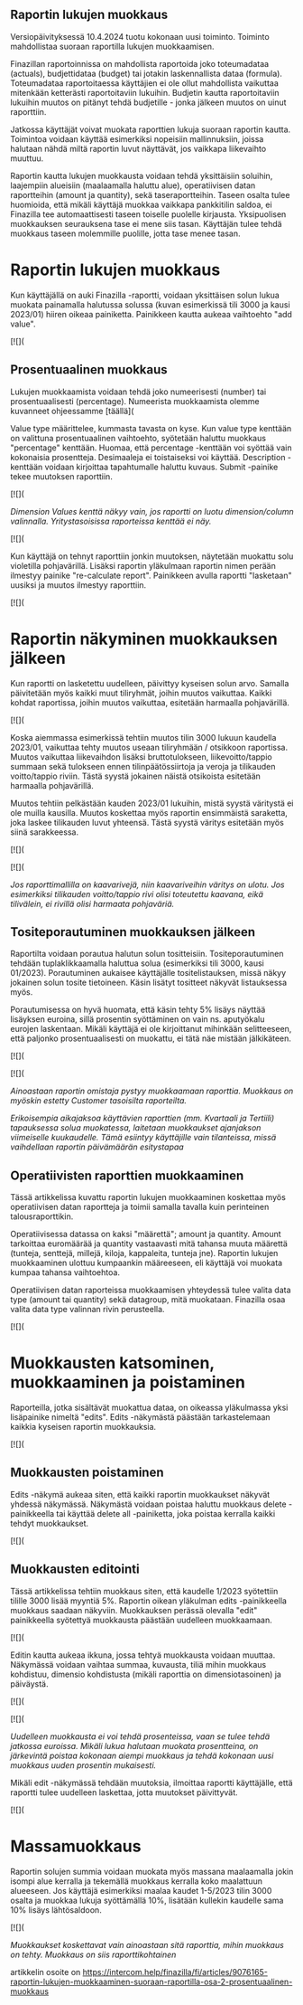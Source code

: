## Raportin lukujen muokkaus

Versiopäivityksessä 10.4.2024 tuotu kokonaan uusi toiminto. Toiminto mahdollistaa suoraan raportilla lukujen muokkaamisen.

Finazillan raportoinnissa on mahdollista raportoida joko toteumadataa (actuals), budjettidataa (budget) tai jotakin laskennallista dataa (formula). Toteumadataa raportoitaessa käyttäjien ei ole ollut mahdollista vaikuttaa mitenkään ketterästi raportoitaviin lukuihin. Budjetin kautta raportoitaviin lukuihin muutos on pitänyt tehdä budjetille - jonka jälkeen muutos on uinut raporttiin.

Jatkossa käyttäjät voivat muokata raporttien lukuja suoraan raportin kautta. Toimintoa voidaan käyttää esimerkiksi nopeisiin mallinnuksiin, joissa halutaan nähdä miltä raportin luvut näyttävät, jos vaikkapa liikevaihto muuttuu.

Raportin kautta lukujen muokkausta voidaan tehdä yksittäisiin soluihin, laajempiin alueisiin (maalaamalla haluttu alue), operatiivisen datan raportteihin (amount ja quantity), sekä taseraportteihin. Taseen osalta tulee huomioida, että mikäli käyttäjä muokkaa vaikkapa pankkitilin saldoa, ei Finazilla tee automaattisesti taseen toiselle puolelle kirjausta. Yksipuolisen muokkauksen seurauksena tase ei mene siis tasan. Käyttäjän tulee tehdä muokkaus taseen molemmille puolille, jotta tase menee tasan.

# Raportin lukujen muokkaus

Kun käyttäjällä on auki Finazilla -raportti, voidaan yksittäisen solun lukua muokata painamalla halutussa solussa (kuvan esimerkissä tili 3000 ja kausi 2023/01) hiiren oikeaa painiketta. Painikkeen kautta aukeaa vaihtoehto "add value".

[![](

## Prosentuaalinen muokkaus

Lukujen muokkaamista voidaan tehdä joko numeerisesti (number) tai prosentuaalisesti (percentage). Numeerista muokkaamista olemme kuvanneet ohjeessamme [täällä](

Value type määrittelee, kummasta tavasta on kyse. Kun value type kenttään on valittuna prosentuaalinen vaihtoehto, syötetään haluttu muokkaus "percentage" kenttään. Huomaa, että percentage -kenttään voi syöttää vain kokonaisia prosentteja. Desimaaleja ei toistaiseksi voi käyttää. Description -kenttään voidaan kirjoittaa tapahtumalle haluttu kuvaus. Submit -painike tekee muutoksen raporttiin.

[![](

*Dimension Values kenttä näkyy vain, jos raportti on luotu dimension/column valinnalla. Yritystasoisissa raporteissa kenttää ei näy.* 

[![](

Kun käyttäjä on tehnyt raporttiin jonkin muutoksen, näytetään muokattu solu violetilla pohjavärillä. Lisäksi raportin yläkulmaan raportin nimen perään ilmestyy painike "re-calculate report". Painikkeen avulla raportti "lasketaan" uusiksi ja muutos ilmestyy raporttiin.

[![](

# Raportin näkyminen muokkauksen jälkeen

Kun raportti on lasketettu uudelleen, päivittyy kyseisen solun arvo. Samalla päivitetään myös kaikki muut tiliryhmät, joihin muutos vaikuttaa. Kaikki kohdat raportissa, joihin muutos vaikuttaa, esitetään harmaalla pohjavärillä.

[![](

Koska aiemmassa esimerkissä tehtiin muutos tilin 3000 lukuun kaudella 2023/01, vaikuttaa tehty muutos useaan tiliryhmään / otsikkoon raportissa. Muutos vaikuttaa liikevaihdon lisäksi bruttotulokseen, liikevoitto/tappio summaan sekä tulokseen ennen tilinpäätössiirtoja ja veroja ja tilikauden voitto/tappio riviin. Tästä syystä jokainen näistä otsikoista esitetään harmaalla pohjavärillä.

Muutos tehtiin pelkästään kauden 2023/01 lukuihin, mistä syystä väritystä ei ole muilla kausilla. Muutos koskettaa myös raportin ensimmäistä saraketta, joka laskee tilikauden luvut yhteensä. Tästä syystä väritys esitetään myös siinä sarakkeessa.

[![](

[![](

*Jos raporttimallilla on kaavarivejä, niin kaavariveihin väritys on ulotu. Jos esimerkiksi tilikauden voitto/tappio rivi olisi toteutettu kaavana, eikä tilivälein, ei rivillä olisi harmaata pohjaväriä.* 

## Tositeporautuminen muokkauksen jälkeen

Raportilta voidaan porautua halutun solun tositteisiin. Tositeporautuminen tehdään tuplaklikkaamalla haluttua solua (esimerkiksi tili 3000, kausi 01/2023). Porautuminen aukaisee käyttäjälle tositelistauksen, missä näkyy jokainen solun tosite tietoineen. Käsin lisätyt tositteet näkyvät listauksessa myös.

Porautumisessa on hyvä huomata, että käsin tehty 5% lisäys näyttää lisäyksen euroina, sillä prosentin syöttäminen on vain ns. aputyökalu eurojen laskentaan. Mikäli käyttäjä ei ole kirjoittanut mihinkään selitteeseen, että paljonko prosentuaalisesti on muokattu, ei tätä näe mistään jälkikäteen.

[![](

[![](

*Ainoastaan raportin omistaja pystyy muokkaamaan raporttia. Muokkaus on myöskin estetty Customer tasoisilta raporteilta.* 

*Erikoisempia aikajaksoa käyttävien raporttien (mm. Kvartaali ja Tertiili) tapauksessa solua muokatessa, laitetaan muokkaukset ajanjakson viimeiselle kuukaudelle. Tämä esiintyy käyttäjille vain tilanteissa, missä vaihdellaan raportin päivämäärän esitystapaa*

## Operatiivisten raporttien muokkaaminen

Tässä artikkelissa kuvattu raportin lukujen muokkaaminen koskettaa myös operatiivisen datan raportteja ja toimii samalla tavalla kuin perinteinen talousraporttikin.

Operatiivisessa datassa on kaksi "määrettä"; amount ja quantity. Amount tarkoittaa euromäärää ja quantity vastaavasti mitä tahansa muuta määrettä (tunteja, senttejä, millejä, kiloja, kappaleita, tunteja jne). Raportin lukujen muokkaaminen ulottuu kumpaankin määreeseen, eli käyttäjä voi muokata kumpaa tahansa vaihtoehtoa.

Operatiivisen datan raporteissa muokkaamisen yhteydessä tulee valita data type (amount tai quantity) sekä datagroup, mitä muokataan. Finazilla osaa valita data type valinnan rivin perusteella.

[![](

# Muokkausten katsominen, muokkaaminen ja poistaminen

Raporteilla, jotka sisältävät muokattua dataa, on oikeassa yläkulmassa yksi lisäpainike nimeltä "edits". Edits -näkymästä päästään tarkastelemaan kaikkia kyseisen raportin muokkauksia.

[![](

## Muokkausten poistaminen

Edits -näkymä aukeaa siten, että kaikki raportin muokkaukset näkyvät yhdessä näkymässä. Näkymästä voidaan poistaa haluttu muokkaus delete -painikkeella tai käyttää delete all -painiketta, joka poistaa kerralla kaikki tehdyt muokkaukset.

[![](

## Muokkausten editointi

Tässä artikkelissa tehtiin muokkaus siten, että kaudelle 1/2023 syötettiin tilille 3000 lisää myyntiä 5%. Raportin oikean yläkulman edits -painikkeella muokkaus saadaan näkyviin. Muokkauksen perässä olevalla "edit" painikkeella syötettyä muokkausta päästään uudelleen muokkaamaan.

[![](

Editin kautta aukeaa ikkuna, jossa tehtyä muokkausta voidaan muuttaa. Näkymässä voidaan vaihtaa summaa, kuvausta, tiliä mihin muokkaus kohdistuu, dimensio kohdistusta (mikäli raporttia on dimensiotasoinen) ja päiväystä.

[![](

[![](

*Uudelleen muokkausta ei voi tehdä prosenteissa, vaan se tulee tehdä jatkossa euroissa. Mikäli lukua halutaan muokata prosentteina, on järkevintä poistaa kokonaan aiempi muokkaus ja tehdä kokonaan uusi muokkaus uuden prosentin mukaisesti.* 

Mikäli edit -näkymässä tehdään muutoksia, ilmoittaa raportti käyttäjälle, että raportti tulee uudelleen laskettaa, jotta muutokset päivittyvät.

[![](

# Massamuokkaus

Raportin solujen summia voidaan muokata myös massana maalaamalla jokin isompi alue kerralla ja tekemällä muokkaus kerralla koko maalattuun alueeseen. Jos käyttäjä esimerkiksi maalaa kaudet 1-5/2023 tilin 3000 osalta ja muokkaa lukuja syöttämällä 10%, lisätään kullekin kaudelle sama 10% lisäys lähtösaldoon.

[![](

*Muokkaukset koskettavat vain ainoastaan sitä raporttia, mihin muokkaus on tehty. Muokkaus on siis raporttikohtainen*



artikkelin osoite on https://intercom.help/finazilla/fi/articles/9076165-raportin-lukujen-muokkaaminen-suoraan-raportilla-osa-2-prosentuaalinen-muokkaus

